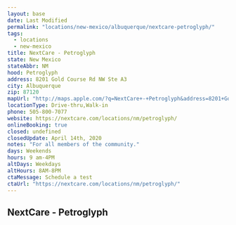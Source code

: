 ```yaml
---
layout: base
date: Last Modified
permalink: "locations/new-mexico/albuquerque/nextcare-petroglyph/"
tags:
  - locations
  - new-mexico
title: NextCare - Petroglyph
state: New Mexico
stateAbbr: NM
hood: Petroglyph
address: 8201 Gold Course Rd NW Ste A3
city: Albuquerque
zip: 87120
mapUrl: "http://maps.apple.com/?q=NextCare+-+Petroglyph&address=8201+Gold+Course+Rd+NW+Ste+A3,Albuquerque,New+Mexico,87120"
locationType: Drive-thru,Walk-in
phone: 505-800-7077
website: https://nextcare.com/locations/nm/petroglyph/
onlineBooking: true
closed: undefined
closedUpdate: April 14th, 2020
notes: "For all members of the community."
days: Weekends
hours: 9 am-4PM
altDays: Weekdays
altHours: 8AM-8PM
ctaMessage: Schedule a test
ctaUrl: "https://nextcare.com/locations/nm/petroglyph/"
---
```

## NextCare - Petroglyph